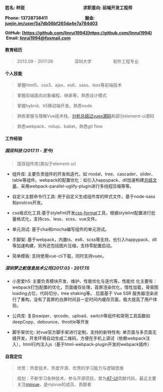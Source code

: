 **姓名: 林锐 &nbsp; &nbsp; &nbsp; &nbsp; &nbsp; &nbsp; &nbsp; &nbsp; &nbsp; &nbsp; &nbsp; &nbsp; &nbsp; &nbsp; &nbsp; &nbsp; &nbsp; &nbsp; &nbsp; &nbsp; &nbsp; &nbsp; &nbsp; &nbsp; &nbsp; &nbsp; &nbsp; &nbsp; &nbsp;求职意向: 前端开发工程师**

**Phone: 13728738411 &nbsp; &nbsp; &nbsp; &nbsp; &nbsp; &nbsp; &nbsp; &nbsp; &nbsp; &nbsp; &nbsp; &nbsp; &nbsp; &nbsp; &nbsp; &nbsp; &nbsp; &nbsp; 掘金: [juejin.im/user/5a7db56bf265da4e7a784d03](https://juejin.im/user/5a7db56bf265da4e7a784d03)**

**GitHub: [https://github.com/linrui1994](https://github.com/linrui1994) &nbsp; &nbsp; &nbsp;Email: linrui1994@foxmail.com**

#### 教育经历

> 2013.09 - 2017.06&nbsp; &nbsp; &nbsp; &nbsp; &nbsp;&nbsp; &nbsp; &nbsp; &nbsp; &nbsp;深圳大学&nbsp; &nbsp; &nbsp; &nbsp; &nbsp;&nbsp; &nbsp; &nbsp; &nbsp; &nbsp;软件工程专业

#### 个人技能

> 掌握html5、css3、ajax、es6、sass、less等前端技术

> 掌握前端面向对象编程、继承等，熟悉设计模式

> 掌握hybrid、h5移动端开发，熟悉node

> 熟练掌握与理解Vue技术栈，[分析总结过vuex源码](https://juejin.im/post/5acf32875188255cb32e85e2)和部分element-ui源码

> 熟悉webpack、rollup、babel，熟悉git flow

#### 工作经验

##### 国双科技 (2017.11 - 至今)

> 国双组件库(类似于element-ui)

- 组件库: 主要负责组件的开发和迭代，如 modal、tree、cascader、slider、table等组件。webpack的配置优化：如引入happypack、dll加速构建[总结文章](https://juejin.im/post/5a922e776fb9a06337575031)、采用webpack-parallel-uglify-plugin进行多线程压缩等等。

- 自定义主题命令行工具: 用于自定义生成组件库的样式文件，基于node-sass和postcss开发。

- css格式化工具:基于stylefmt开发[css-format](https://github.com/linrui1994/vue-css-format)工具，根据stylelint配置进行批量格式化，支持css、less、scss、vue文件。

- 单元测试: 基于chai和mocha编写组件的单元测试。

- 手脚架: 基于webpack，内置ts、es6、scss等支持，也引入happypack、dll等加速构建，另外还包括图片压缩，支持零配置启动。

- 简单模板: 支持使用vue-cli下载，同时支持vuex。

##### 深圳梦之舵信息技术公司(2017.03 - 2017.11)

- 小恩爱h5: 主要负责模块开发、维护、性能优化与迭代等。性能优
  化主要有：webpack打包配置的优化，页面缓存处理，首屏渲染优化，惰性加载，骨架图loading占位，代码切分，tree shaking等。
  后面基于 Vue SSR 服务器渲染进行了重构，没有了首屏的白屏时间且一定时间内缓存页面，极大提高了用户体验。

- 公共库: 复杂swiper、qrcode、upload、switch等组件和常用工具函数如deepCopy、debounce、throttle等开发

- 脚手架优化: 对vue官方脚手架进行定制，支持的新特性有: 单页面与多页面无缝开发，开发环境自动生成二维码，方便在手机上调试（依赖webpack注入），html行内注入js（基于html-webpack-plugin开发的webpack插件）

#### 自我定位

> 优势：热爱技术、热爱开源、优秀的学习能力与逻辑思维

> 规划：不断学习各种技术、参与开源项目，曾为[AT-UI](https://github.com/AT-UI/at-ui/pull/96)贡献代码，最近主要关注[mpvue](https://github.com/mpvue)，是mpvue的成员、贡献者
